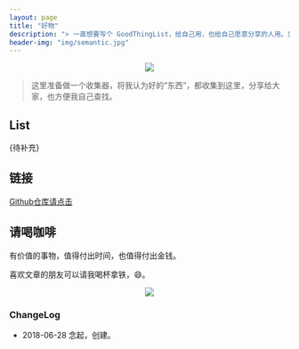 ```yaml
---
layout: page
title: "好物"
description: "> 一直想要写个 GoodThingList，给自己用，也给自己愿意分享的人用。先写起来，立个 Flag，逐渐补充完善。"
header-img: "img/semantic.jpg"
---
```



<center>
    <p><img src="http://openmindclub.qiniudn.com/omt/WhiteAvatar.jpg" align="center"></p>
</center>

> 这里准备做一个收集器，将我认为好的“东西”，都收集到这里，分享给大家，也方便我自己查找。

## List
{待补充}

## 链接
[Github仓库请点击](https://github.com/yuyanbing/GoodThingList/)



## 请喝咖啡

有价值的事物，值得付出时间，也值得付出金钱。

喜欢文章的朋友可以请我喝杯拿铁，😄。


<center>
    <p><img src="https://upload-images.jianshu.io/upload_images/3785456-80661d7ea73d186b.png?imageMogr2/auto-orient/strip%7CimageView2/2/w/1240" align="center"></p>
</center>



### ChangeLog

- 2018-06-28 念起，创建。
